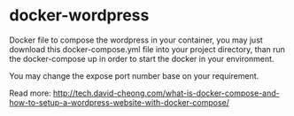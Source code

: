 # docker-wordpress
Docker file to compose the wordpress in your container, you may just download this docker-compose.yml file into your project directory, than run the docker-compose up in order to start the docker in your environment.

You may change the expose port number base on your requirement.

Read more: http://tech.david-cheong.com/what-is-docker-compose-and-how-to-setup-a-wordpress-website-with-docker-compose/
